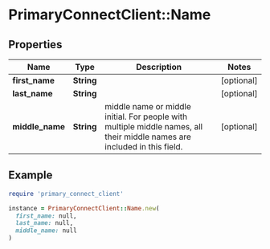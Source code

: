 # PrimaryConnectClient::Name

## Properties

| Name | Type | Description | Notes |
| ---- | ---- | ----------- | ----- |
| **first_name** | **String** |  | [optional] |
| **last_name** | **String** |  | [optional] |
| **middle_name** | **String** | middle name or middle initial. For people with multiple middle names, all their middle names are included in this field. | [optional] |

## Example

```ruby
require 'primary_connect_client'

instance = PrimaryConnectClient::Name.new(
  first_name: null,
  last_name: null,
  middle_name: null
)
```

